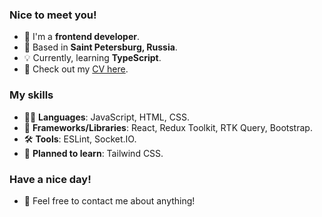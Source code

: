 ### Nice to meet you!

- 👾 I'm a **frontend developer**.
- 🌌 Based in **Saint Petersburg, Russia**.
- 💡 Currently, learning **TypeScript**.
- 👀 Check out my [CV here](#).

### My skills

- 👩‍💻 **Languages**: JavaScript, HTML, CSS.
- 📗 **Frameworks/Libraries**: React, Redux Toolkit, RTK Query, Bootstrap.
- 🛠️ **Tools**: ESLint, Socket.IO.
- 📅 **Planned to learn**: Tailwind CSS.

### Have a nice day! 
- 📢 Feel free to contact me about anything!
